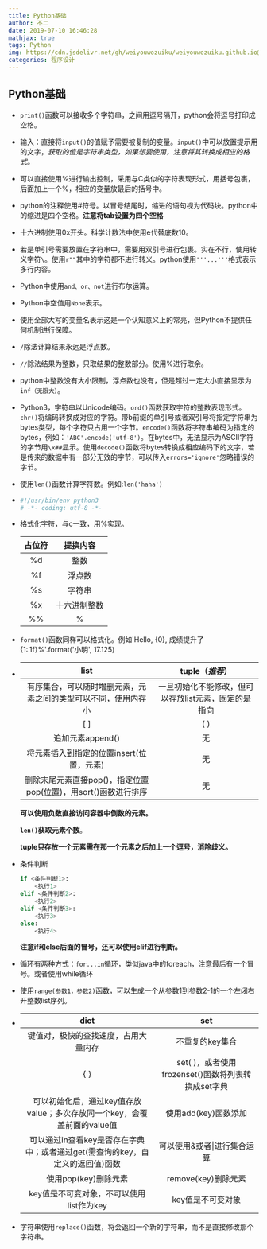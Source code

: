 ```yaml
---
title: Python基础
author: 不二
date: 2019-07-10 16:46:28
mathjax: true
tags: Python
img: https://cdn.jsdelivr.net/gh/weiyouwozuiku/weiyouwozuiku.github.io@src/source/_posts/PageImg/python1.jpg
categories: 程序设计
---
```


## Python基础

- `print()`函数可以接收多个字符串，之间用逗号隔开，python会将逗号打印成空格。
- 输入：直接将`input()`的值赋予需要被复制的变量。`input()`中可以放置提示用的文字，*获取的值是字符串类型，如果想要使用，注意将其转换成相应的格式。*
- 可以直接使用%进行输出控制，采用与C类似的字符表现形式，用括号包裹，后面加上一个%，相应的变量放最后的括号中。
- python的注释使用#符号。以冒号结尾时，缩进的语句视为代码块。python中的缩进是四个空格。**注意将tab设置为四个空格**
- 十六进制使用0x开头。科学计数法中使用e代替底数10。
- 若是单引号需要放置在字符串中，需要用双引号进行包裹。实在不行，使用转义字符`\`。使用`r""`其中的字符都不进行转义。python使用`'''...'''`格式表示多行内容。

- Python中使用`and、or、not`进行布尔运算。

- Python中空值用`None`表示。

- 使用全部大写的变量名表示这是一个认知意义上的常亮，但Python不提供任何机制进行保障。

- `/`除法计算结果永远是浮点数。

- `//`除法结果为整数，只取结果的整数部分。使用%进行取余。

- python中整数没有大小限制，浮点数也没有，但是超过一定大小直接显示为`inf（无限大）`。

- Python3，字符串以Unicode编码。`ord()`函数获取字符的整数表现形式。`chr()`将编码转换成对应的字符。带b前缀的单引号或者双引号将指定字符串为bytes类型，每个字符只占用一个字节。`encode()`函数将字符串编码为指定的bytes，例如：`'ABC'.encode('utf-8')`。在bytes中，无法显示为ASCII字符的字节用`\x##`显示。使用`decode()`函数将bytes转换成相应编码下的文字，若是传来的数据中有一部分无效的字节，可以传入`errors='ignore'`忽略错误的字节。

- 使用`len()`函数计算字符数。例如:`len('haha')`

- ```python
  #!/usr/bin/env python3
  # -*- coding: utf-8 -*-
  ```

- 格式化字符，与c一致，用%实现。

  | 占位符 |   提换内容   |
  | :----: | :----------: |
  |   %d   |     整数     |
  |   %f   |    浮点数    |
  |   %s   |    字符串    |
  |   %x   | 十六进制整数 |
  |   %%   |      %       |

- `format()`函数同样可以格式化。例如'Hello, {0}, 成绩提升了 {1:.1f}%'.format('小明', 17.125)

- |                             list                             |                   tuple（*推荐*）                    |
  | :----------------------------------------------------------: | :--------------------------------------------------: |
  | 有序集合，可以随时增删元素，元素之间的类型可以不同，使用内存小 | 一旦初始化不能修改，但可以存放list元素，固定的是指向 |
  |                             [ ]                              |                         ( )                          |
  |                       追加元素append()                       |                          无                          |
  |           将元素插入到指定的位置insert(位置，元素)           |                          无                          |
  | 删除末尾元素直接pop()，指定位置pop(位置)，用sort()函数进行排序 |                          无                          |

  **可以使用负数直接访问容器中倒数的元素。**

  **`len()`获取元素个数**。

  **tuple只存放一个元素需在那一个元素之后加上一个逗号，消除歧义。**

- 条件判断

  ```python
  if <条件判断1>:
      <执行1>
  elif <条件判断2>:
      <执行2>
  elif <条件判断3>:
      <执行3>
  else:
      <执行4>
  ```

  **注意if和else后面的冒号，还可以使用elif进行判断。**

- 循环有两种方式：`for...in`循环，类似java中的foreach，注意最后有一个冒号。或者使用while循环

- 使用`range(参数1，参数2)`函数，可以生成一个从参数1到参数2-1的一个左闭右开整数list序列。

- |                             dict                             |                        set                         |
  | :----------------------------------------------------------: | :------------------------------------------------: |
  |             键值对，极快的查找速度，占用大量内存             |                  不重复的key集合                   |
  |                             { }                              | set( )，或者使用frozenset()函数将列表转换成set字典 |
  | 可以初始化后，通过key值存放value；多次存放同一个key，会覆盖前面的value值 |                使用add(key)函数添加                |
  | 可以通过in查看key是否存在字典中；或者通过get(需查询的key，自定义的返回值)函数 |            可以使用&或者\|进行集合运算             |
  |                     使用pop(key)删除元素                     |                remove(key)删除元素                 |
  |           key值是不可变对象，不可以使用list作为key           |                 key值是不可变对象                  |

- 字符串使用`replace()`函数，将会返回一个新的字符串，而不是直接修改那个字符串。
